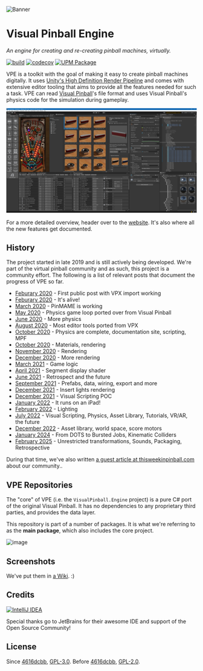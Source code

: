 ![Banner](https://docs.visualpinball.org/creators-guide/introduction/jp-header.png)
# Visual Pinball Engine

*An engine for creating and re-creating pinball machines, virtually.*

[![build](https://github.com/freezy/VisualPinball.Engine/workflows/Build/badge.svg)](https://github.com/freezy/VisualPinball.Engine/actions?query=workflow%3ABuild) [![codecov](https://codecov.io/gh/freezy/VisualPinball.Engine/branch/master/graph/badge.svg?token=gyLOj3al3T)](https://codecov.io/gh/freezy/VisualPinball.Engine) [![UPM Package](https://img.shields.io/npm/v/org.visualpinball.engine.unity?label=org.visualpinball.engine.unity&registry_uri=https://registry.visualpinball.org&color=%2333cf57&logo=unity&style=flat)](https://registry.visualpinball.org/-/web/detail/org.visualpinball.engine.unity)

VPE is a toolkit with the goal of making it easy to create pinball machines 
digitally. It uses [Unity's High Definition Render Pipeline](https://unity.com/srp/High-Definition-Render-Pipeline)
and comes with extensive editor tooling that aims to provide all the features
needed for such a task. VPE can read [Visual Pinball](https://github.com/vpinball/vpinball)'s
file format and uses Visual Pinball's physics code for the simulation during gameplay.

![image](.github/readme-editor.jpg)

For a more detailed overview, header over to the [website](https://docs.visualpinball.org/creators-guide/introduction/overview.html). It's also where all the new features get documented.


## History

The project started in late 2019 and is still actively being developed. We're part of the
virtual pinball community and as such, this project is a community effort. The following is
a list of relevant posts that document the progress of VPE so far.

- [Feburary 2020](https://www.vpforums.org/index.php?showtopic=43651) - First public post with VPX import working
- [Feburary 2020](https://www.vpforums.org/index.php?showtopic=43651&page=7#entry443589) - It's alive!
- [March 2020](https://www.vpforums.org/index.php?showtopic=43651&page=11#entry445624) - PinMAME is working
- [May 2020](https://www.vpforums.org/index.php?showtopic=43651&page=12#entry451724) - Physics game loop ported over from Visual Pinball
- [June 2020](https://www.vpforums.org/index.php?showtopic=43651&page=14#entry452533) - More physics
- [August 2020](https://www.vpforums.org/index.php?showtopic=43651&page=21#entry456911) - Most editor tools ported from VPX
- [October 2020](https://www.vpforums.org/index.php?showtopic=43651&page=26#entry459299) - Physics are complete, documentation site, scripting, MPF
- [October 2020](https://www.vpforums.org/index.php?showtopic=43651&page=28#entry461034) - Materials, rendering
- [November 2020](https://www.vpforums.org/index.php?showtopic=43651&page=29#entry461922) - Rendering
- [December 2020](https://www.vpforums.org/index.php?showtopic=43651&page=31#entry464464) - More rendering
- [March 2021](https://www.vpforums.org/index.php?showtopic=43651&page=32#entry470686) - Game logic
- [April 2021](https://www.vpforums.org/index.php?showtopic=43651&page=34#entry476326) - Segment display shader
- [June 2021](https://vpuniverse.com/forums/topic/5362-wip-visual-pinball-in-unity-2021-edition/) - Retrospect and the future
- [September 2021](https://vpuniverse.com/forums/topic/5362-wip-visual-pinball-in-unity-2021-edition/?do=findComment&comment=55715) - Prefabs, data, wiring, export and more
- [December 2021](https://vpuniverse.com/forums/topic/5362-wip-visual-pinball-in-unity-2021-edition/?do=findComment&comment=57681) - Insert lights rendering
- [December 2021](https://vpuniverse.com/forums/topic/5362-wip-visual-pinball-in-unity-2021-edition/?do=findComment&comment=58676) - Visual Scripting POC
- [January 2022](https://vpuniverse.com/forums/topic/5362-wip-visual-pinball-in-unity-2021-edition/?do=findComment&comment=59658) - It runs on an iPad!
- [February 2022](https://vpuniverse.com/forums/topic/5362-wip-visual-pinball-in-unity-2021-edition/?do=findComment&comment=60788) - Lighting
- [July 2022](https://vpuniverse.com/forums/topic/5362-wip-visual-pinball-in-unity-2021-edition/?do=findComment&comment=64348) - Visual Scripting, Physics, Asset Library, Tutorials, VR/AR, the future
- [December 2022](https://vpuniverse.com/forums/topic/5362-wip-visual-pinball-in-unity-2021-edition/?do=findComment&comment=67277) - Asset library, world space, score motors
- [January 2024](https://vpuniverse.com/forums/topic/9733-visual-pinball-in-unity-2024/) - From DOTS to Bursted Jobs, Kinematic Colliders
- [February 2025](https://vpuniverse.com/forums/topic/11571-visual-pinball-engine-2025-updates/) - Unrestricted transformations, Sounds, Packaging, Retrospective

During that time, we've also written [a guest article at thisweekinpinball.com](https://www.thisweekinpinball.com/a-peek-into-the-digital-creator-community/) about our community..


## VPE Repositories

The "core" of VPE (i.e. the `VisualPinball.Engine` project) is a pure C# port
of the original Visual Pinball. It has no dependencies to any proprietary third
parties, and provides the data layer.

This repository is part of a number of packages. It is what we're referring to as the **main package**, which
also includes the core project.

![image](https://user-images.githubusercontent.com/70426/103706031-64db6080-4fac-11eb-837e-5e7cddd86d7b.png)

## Screenshots

We've put them in [a Wiki](https://github.com/freezy/VisualPinball.Engine/wiki/Unity-Screenshots). :)

## Credits

<a title="IntelliJ IDEA" href="https://www.jetbrains.com/idea/"><img src="https://raw.githubusercontent.com/vpdb/server/master/assets/intellij-logo-text.svg?sanitize=true" alt="IntelliJ IDEA" width="250"></a>

Special thanks go to JetBrains for their awesome IDE and support of the Open Source Community!

## License

Since [4616dcbb](https://github.com/freezy/VisualPinball.Engine/commit/4616dcbb), [GPL-3.0](LICENSE). Before [4616dcbb](https://github.com/freezy/VisualPinball.Engine/commit/4616dcbb), [GPL-2.0](https://github.com/freezy/VisualPinball.Engine/blob/32fd8f48d11ba961b50c72cd7f82fc4c34eba26e/LICENSE).
